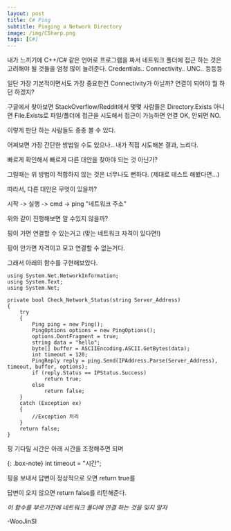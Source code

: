 ```yaml
---
layout: post
title: C# Ping
subtitle: Pinging a Network Directory
image: /img/CSharp.png
tags: [C#]
---
```


내가 느끼기에 C++/C# 같은 언어로 프로그램을 짜서 네트워크 폴더에 접근 하는 것은 고려해야 될 것들을 엄청 많이 늘려준다.
Credentials.. Connectivity.. UNC.. 등등등 

일단 가장 기본적이면서도 가장 중요한건 Connectivity가 아닐까? 
연결이 되어야 뭘 하던 하겠지?

구글에서 찾아보면 StackOverflow/Reddit에서 몇몇 사람들은 Directory.Exists 아니면 File.Exists로 파일/폴더에 접근을 시도해서 접근이 가능하면 연결 OK, 안되면 NO. 

이렇게 판단 하는 사람들도 종종 볼 수 있다.

어찌보면 가장 간단한 방법일 수도 있으나.. 내가 직접 시도해본 결과, 느리다. 

빠르게 확인해서 빠르게 다른 대안을 찾아야 되는 것 아닌가? 

그럴때는 위 방법이 적합하지 않는 것은 너무나도 뻔하다. (제대로 테스트 해봤다면...)

따라서, 다른 대안은 무엇이 있을까? 

시작 -> 실행 -> cmd -> ping "네트워크 주소" 

위와 같이 진행해보면 알 수있지 않을까? 

핑이 가면 연결할 수 있는거고 (맞는 네트워크 자격이 있다면!)

핑이 안가면 자격이고 모고 연결할 수 없는거다.

그래서 아래의 함수를 구현해보았다. 

~~~
using System.Net.NetworkInformation;
using System.Text;
using System.Net;
 
private bool Check_Network_Status(string Server_Address)
{
	try
	{
		Ping ping = new Ping();
		PingOptions options = new PingOptions();
		options.DontFragment = true;
		string data = "hello";
		byte[] buffer = ASCIIEncoding.ASCII.GetBytes(data);
		int timeout = 120;
		PingReply reply = ping.Send(IPAddress.Parse(Server_Address), timeout, buffer, options);
		if (reply.Status == IPStatus.Success)
			return true;
		else
			return false;
	}
	catch (Exception ex) 
	{ 
		//Exception 처리
	}
	return false;
}
~~~

핑 기다릴 시간은 아래 시간을 조정해주면 되며

{: .box-note}
int timeout = "시간";

핑을 보내서 답변이 정상적으로 오면 return true를

답변이 오지 않으면 return false를 리턴해준다. 

*이 함수를 부르기전에 네트워크 폴더에 연결 하는 것을 잊지 말자*

-WooJinSI